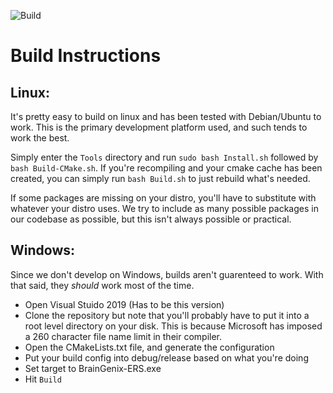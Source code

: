 ![Build](https://github.com/carboncopies/BrainGenix-ERS/actions/workflows/CMake/badge.svg)

# Build Instructions

## Linux:

  It's pretty easy to build on linux and has been tested with Debian/Ubuntu to work. This is the primary development platform used, and such tends to work the best. 
  
  Simply enter the `Tools` directory and run `sudo bash Install.sh` followed by `bash Build-CMake.sh`. If you're recompiling and your cmake cache has been created, you can simply run `bash Build.sh` to just rebuild what's needed.

  If some packages are missing on your distro, you'll have to substitute with whatever your distro uses. We try to include as many possible packages in our codebase as possible, but this isn't always possible or practical.


## Windows:

  Since we don't develop on Windows, builds aren't guarenteed to work. With that said, they *should* work most of the time. 
  

  - Open Visual Stuido 2019 (Has to be this version)
  - Clone the repository but note that you'll probably have to put it into a root level directory on your disk. This is because Microsoft has imposed a 260 character file name limit in their compiler. 
  - Open the CMakeLists.txt file, and generate the configuration
  - Put your build config into debug/release based on what you're doing
  - Set target to BrainGenix-ERS.exe
  - Hit `Build`
